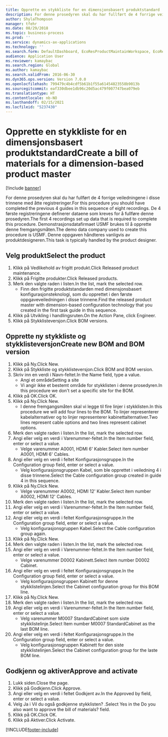 ```yaml
---
title: Opprette en stykkliste for en dimensjonsbasert produktstandard
description: For denne prosedyren skal du har fullført de 4 forrige veiledningene i disse trinnene med åtte registreringer.
author: ShylaThompson
manager: tfehr
ms.date: 08/29/2018
ms.topic: business-process
ms.prod: ''
ms.service: dynamics-ax-applications
ms.technology: ''
ms.search.form: DefaultDashboard, EcoResProductMaintainWorkspace, EcoResProductOpenCasesFormPart, EcoResProductDetailsExtended, BOMConsistOf, BOMTable, InventItemIdLookupSimple, HcmWorkerLookUp
audience: Application User
ms.reviewer: kamaybac
ms.search.region: Global
ms.author: kamaybac
ms.search.validFrom: 2016-06-30
ms.dyn365.ops.version: Version 7.0.0
ms.openlocfilehash: 799479c4b4cdf5b61b1f55a61454823558b9013b
ms.sourcegitcommit: eaf330dbee1db96c20d5ac479f007747bea079eb
ms.translationtype: HT
ms.contentlocale: nb-NO
ms.lasthandoff: 02/15/2021
ms.locfileid: "5237430"
---
```

# <a name="create-a-bill-of-materials-for-a-dimension-based-product-master"></a><span data-ttu-id="b4baa-103">Opprette en stykkliste for en dimensjonsbasert produktstandard</span><span class="sxs-lookup"><span data-stu-id="b4baa-103">Create a bill of materials for a dimension-based product master</span></span>

[!include [banner](../../includes/banner.md)]

<span data-ttu-id="b4baa-104">For denne prosedyren skal du har fullført de 4 forrige veiledningene i disse trinnene med åtte registreringer.</span><span class="sxs-lookup"><span data-stu-id="b4baa-104">For this procedure you should have completed the previous 4 guides in this sequence of eight recordings.</span></span> <span data-ttu-id="b4baa-105">De 4 første registreringene definerer dataene som kreves for å fullføre denne prosedyren.</span><span class="sxs-lookup"><span data-stu-id="b4baa-105">The first 4 recordings set up data that is required to complete this procedure.</span></span> <span data-ttu-id="b4baa-106">Demonstrasjonsdatafirmaet USMF brukes til å opprette denne fremgangsmåten.</span><span class="sxs-lookup"><span data-stu-id="b4baa-106">The demo data company used to create this procedure is USMF.</span></span> <span data-ttu-id="b4baa-107">Denne oppgaven håndteres vanligvis av produktdesigneren.</span><span class="sxs-lookup"><span data-stu-id="b4baa-107">This task is typically handled by the product designer.</span></span>


## <a name="select-the-product"></a><span data-ttu-id="b4baa-108">Velg produkt</span><span class="sxs-lookup"><span data-stu-id="b4baa-108">Select the product</span></span>
1. <span data-ttu-id="b4baa-109">Klikk på Vedlikehold av frigitt produkt.</span><span class="sxs-lookup"><span data-stu-id="b4baa-109">Click Released product maintenance.</span></span>
2. <span data-ttu-id="b4baa-110">Klikk på Frigitte produkter.</span><span class="sxs-lookup"><span data-stu-id="b4baa-110">Click Released products.</span></span>
3. <span data-ttu-id="b4baa-111">Merk den valgte raden i listen.</span><span class="sxs-lookup"><span data-stu-id="b4baa-111">In the list, mark the selected row.</span></span>
    * <span data-ttu-id="b4baa-112">Finn den frigitte produktstandarden med dimensjonsbasert konfigurasjonsteknologi, som du opprettet i den første oppgaveveiledningen i disse trinnene.</span><span class="sxs-lookup"><span data-stu-id="b4baa-112">Find the released product master with dimension-based configuration technology that you created in the first task guide in this sequence.</span></span>  
4. <span data-ttu-id="b4baa-113">Klikk på Utvikling i handlingsruten.</span><span class="sxs-lookup"><span data-stu-id="b4baa-113">On the Action Pane, click Engineer.</span></span>
5. <span data-ttu-id="b4baa-114">Klikk på Stykklisteversjon.</span><span class="sxs-lookup"><span data-stu-id="b4baa-114">Click BOM versions.</span></span>

## <a name="create-new-bom-and-bom-version"></a><span data-ttu-id="b4baa-115">Opprette ny stykkliste og stykklisteversjon</span><span class="sxs-lookup"><span data-stu-id="b4baa-115">Create new BOM and BOM version</span></span>
1. <span data-ttu-id="b4baa-116">Klikk på Ny.</span><span class="sxs-lookup"><span data-stu-id="b4baa-116">Click New.</span></span>
2. <span data-ttu-id="b4baa-117">Klikk på Stykkliste og stykklisteversjon.</span><span class="sxs-lookup"><span data-stu-id="b4baa-117">Click BOM and BOM version.</span></span>
3. <span data-ttu-id="b4baa-118">Skriv inn en verdi i Navn-feltet.</span><span class="sxs-lookup"><span data-stu-id="b4baa-118">In the Name field, type a value.</span></span>
    * <span data-ttu-id="b4baa-119">Angi et område</span><span class="sxs-lookup"><span data-stu-id="b4baa-119">Setting a site</span></span>  
    * <span data-ttu-id="b4baa-120">Vi angir ikke et bestemt område for stykklisten i denne prosedyren.</span><span class="sxs-lookup"><span data-stu-id="b4baa-120">In this procedure we don't set a specific site for the BOM.</span></span>  
4. <span data-ttu-id="b4baa-121">Klikk på OK.</span><span class="sxs-lookup"><span data-stu-id="b4baa-121">Click OK.</span></span>
5. <span data-ttu-id="b4baa-122">Klikk på Ny.</span><span class="sxs-lookup"><span data-stu-id="b4baa-122">Click New.</span></span>
    * <span data-ttu-id="b4baa-123">I denne fremgangsmåten skal vi legge til fire linjer i stykklisten.</span><span class="sxs-lookup"><span data-stu-id="b4baa-123">In this procedure we will add four lines to the BOM.</span></span> <span data-ttu-id="b4baa-124">To linjer representerer kabelalternativer og to linjer representerer kabinettalternativer.</span><span class="sxs-lookup"><span data-stu-id="b4baa-124">Two lines represent cable options and two lines represent cabinet options.</span></span>  
6. <span data-ttu-id="b4baa-125">Merk den valgte raden i listen.</span><span class="sxs-lookup"><span data-stu-id="b4baa-125">In the list, mark the selected row.</span></span>
7. <span data-ttu-id="b4baa-126">Angi eller velg en verdi i Varenummer-feltet.</span><span class="sxs-lookup"><span data-stu-id="b4baa-126">In the Item number field, enter or select a value.</span></span>
    * <span data-ttu-id="b4baa-127">Velge varenummer A0001, HDMI 6' Kabler.</span><span class="sxs-lookup"><span data-stu-id="b4baa-127">Select item number A0001, HDMI 6' Cables.</span></span>  
8. <span data-ttu-id="b4baa-128">Angi eller velg en verdi i feltet Konfigurasjonsgruppe.</span><span class="sxs-lookup"><span data-stu-id="b4baa-128">In the Configuration group field, enter or select a value.</span></span>
    * <span data-ttu-id="b4baa-129">Velg konfigurasjonsgruppen Kabel, som ble opprettet i veiledning 4 i disse trinnene.</span><span class="sxs-lookup"><span data-stu-id="b4baa-129">Select the Cable configuration group created in guide 4 in this sequence.</span></span>  
9. <span data-ttu-id="b4baa-130">Klikk på Ny.</span><span class="sxs-lookup"><span data-stu-id="b4baa-130">Click New.</span></span>
    * <span data-ttu-id="b4baa-131">Velge varenummer A0002, HDMI 12' Kabler.</span><span class="sxs-lookup"><span data-stu-id="b4baa-131">Select item number A0002, HDMI 12' Cables.</span></span>  
10. <span data-ttu-id="b4baa-132">Merk den valgte raden i listen.</span><span class="sxs-lookup"><span data-stu-id="b4baa-132">In the list, mark the selected row.</span></span>
11. <span data-ttu-id="b4baa-133">Angi eller velg en verdi i Varenummer-feltet.</span><span class="sxs-lookup"><span data-stu-id="b4baa-133">In the Item number field, enter or select a value.</span></span>
12. <span data-ttu-id="b4baa-134">Angi eller velg en verdi i feltet Konfigurasjonsgruppe.</span><span class="sxs-lookup"><span data-stu-id="b4baa-134">In the Configuration group field, enter or select a value.</span></span>
    * <span data-ttu-id="b4baa-135">Velg konfigurasjonsgruppen Kabel.</span><span class="sxs-lookup"><span data-stu-id="b4baa-135">Select the Cable configuration group again.</span></span>  
13. <span data-ttu-id="b4baa-136">Klikk på Ny.</span><span class="sxs-lookup"><span data-stu-id="b4baa-136">Click New.</span></span>
14. <span data-ttu-id="b4baa-137">Merk den valgte raden i listen.</span><span class="sxs-lookup"><span data-stu-id="b4baa-137">In the list, mark the selected row.</span></span>
15. <span data-ttu-id="b4baa-138">Angi eller velg en verdi i Varenummer-feltet.</span><span class="sxs-lookup"><span data-stu-id="b4baa-138">In the Item number field, enter or select a value.</span></span>
    * <span data-ttu-id="b4baa-139">Velge varenummer D0002 Kabinett.</span><span class="sxs-lookup"><span data-stu-id="b4baa-139">Select item number D0002 Cabinet.</span></span>  
16. <span data-ttu-id="b4baa-140">Angi eller velg en verdi i feltet Konfigurasjonsgruppe.</span><span class="sxs-lookup"><span data-stu-id="b4baa-140">In the Configuration group field, enter or select a value.</span></span>
    * <span data-ttu-id="b4baa-141">Velg konfigurasjonsgruppen Kabinett for denne stykklistelinjen.</span><span class="sxs-lookup"><span data-stu-id="b4baa-141">Select the Cabinet configuration group for this BOM line.</span></span>  
17. <span data-ttu-id="b4baa-142">Klikk på Ny.</span><span class="sxs-lookup"><span data-stu-id="b4baa-142">Click New.</span></span>
18. <span data-ttu-id="b4baa-143">Merk den valgte raden i listen.</span><span class="sxs-lookup"><span data-stu-id="b4baa-143">In the list, mark the selected row.</span></span>
19. <span data-ttu-id="b4baa-144">Angi eller velg en verdi i Varenummer-feltet.</span><span class="sxs-lookup"><span data-stu-id="b4baa-144">In the Item number field, enter or select a value.</span></span>
    * <span data-ttu-id="b4baa-145">Velg varenummer M0007 StandardCabinet som siste stykklistelinje.</span><span class="sxs-lookup"><span data-stu-id="b4baa-145">Select Item number M0007 StandardCabinet as the last BOM line.</span></span>  
20. <span data-ttu-id="b4baa-146">Angi eller velg en verdi i feltet Konfigurasjonsgruppe.</span><span class="sxs-lookup"><span data-stu-id="b4baa-146">In the Configuration group field, enter or select a value.</span></span>
    * <span data-ttu-id="b4baa-147">Velg konfigurasjonsgruppen Kabinett for den siste stykklistelinjen.</span><span class="sxs-lookup"><span data-stu-id="b4baa-147">Select the Cabinet configuration group for the laste BOM line.</span></span>  

## <a name="approve-and-activate"></a><span data-ttu-id="b4baa-148">Godkjenn og aktiver</span><span class="sxs-lookup"><span data-stu-id="b4baa-148">Approve and activate</span></span>
1. <span data-ttu-id="b4baa-149">Lukk siden.</span><span class="sxs-lookup"><span data-stu-id="b4baa-149">Close the page.</span></span>
2. <span data-ttu-id="b4baa-150">Klikk på Godkjenn.</span><span class="sxs-lookup"><span data-stu-id="b4baa-150">Click Approve.</span></span>
3. <span data-ttu-id="b4baa-151">Angi eller velg en verdi i feltet Godkjent av.</span><span class="sxs-lookup"><span data-stu-id="b4baa-151">In the Approved by field, enter or select a value.</span></span>
4. <span data-ttu-id="b4baa-152">Velg Ja i Vil du også godkjenne stykklisten? .</span><span class="sxs-lookup"><span data-stu-id="b4baa-152">Select Yes in the Do you also want to approve the bill of materials? field.</span></span>
5. <span data-ttu-id="b4baa-153">Klikk på OK.</span><span class="sxs-lookup"><span data-stu-id="b4baa-153">Click OK.</span></span>
6. <span data-ttu-id="b4baa-154">Klikk på Aktiver.</span><span class="sxs-lookup"><span data-stu-id="b4baa-154">Click Activate.</span></span>



[!INCLUDE[footer-include](../../../includes/footer-banner.md)]